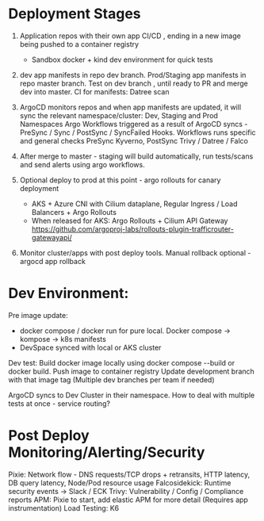 # Deployment Stages

1. Application repos with their own app CI/CD , ending in a new image being pushed to a container registry

   - Sandbox docker + kind dev environment for quick tests

2. dev app manifests in repo dev branch. Prod/Staging app manifests in repo master branch. Test on dev branch , until ready to PR and merge dev into master. CI for manifests: Datree scan

3. ArgoCD monitors repos and when app manifests are updated, it will sync the relevant namespace/cluster: Dev, Staging and Prod Namespaces
   Argo Workflows triggered as a result of ArgoCD syncs - PreSync / Sync / PostSync / SyncFailed Hooks. Workflows runs specific and general checks
   PreSync Kyverno, PostSync Trivy / Datree / Falco
4. After merge to master - staging will build automatically, run tests/scans and send alerts using argo workflows.

5. Optional deploy to prod at this point - argo rollouts for canary deployment
   - AKS + Azure CNI with Cilium dataplane, Regular Ingress / Load Balancers + Argo Rollouts
   - When released for AKS: Argo Rollouts + Cilium API Gateway https://github.com/argoproj-labs/rollouts-plugin-trafficrouter-gatewayapi/

6. Monitor cluster/apps with post deploy tools. Manual rollback optional - argocd app rollback

# Dev Environment:

Pre image update:
- docker compose / docker run for pure local. Docker compose -> kompose -> k8s manifests
- DevSpace synced with local or AKS cluster

Dev test:
Build docker image locally using docker compose --build or docker build.
Push image to container registry
Update development branch with that image tag (Multiple dev branches per team if needed)

ArgoCD syncs to Dev Cluster in their namespace.
How to deal with multiple tests at once  - service routing?

# Post Deploy Monitoring/Alerting/Security

Pixie: Network flow - DNS requests/TCP drops + retransits, HTTP latency, DB query latency, Node/Pod resource usage
Falcosidekick: Runtime security events -> Slack / ECK
Trivy: Vulnerability / Config / Compliance reports
APM: Pixie to start, add elastic APM for more detail (Requires app instrumentation)
Load Testing: K6
